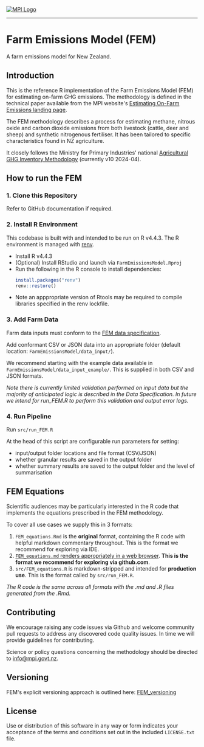 [![MPI Logo](https://www.mpi.govt.nz/assets/themes/mpi_logo_green.png)](https://www.mpi.govt.nz/)

---

# Farm Emissions Model (FEM)

A farm emissions model for New Zealand.

## Introduction

This is the reference R implementation of the Farm Emissions Model (FEM) for estimating on-farm GHG emissions. The methodology is defined in the technical paper available from the MPI website's [Estimating On-Farm Emissions landing page](https://www.mpi.govt.nz/funding-rural-support/environment-and-natural-resources/estimating-on-farm-emissions).

The FEM methodology describes a process for estimating methane, nitrous oxide and carbon dioxide emissions from both livestock (cattle, deer and sheep) and synthetic nitrogenous fertiliser. It has been tailored to specific characteristics found in NZ agriculture.

It closely follows the Ministry for Primary Industries' national [Agricultural GHG Inventory Methodology](https://www.mpi.govt.nz/dmsdocument/13906/direct) (currently v10 2024-04).

## How to run the FEM

### 1. Clone this Repository

Refer to GitHub documentation if required.

### 2. Install R Environment

This codebase is built with and intended to be run on R v4.4.3. The R environment is managed with [renv](https://rstudio.github.io/renv/).

- Install R v4.4.3
- (Optional) Install RStudio and launch via `FarmEmissionsModel.Rproj`
- Run the following in the R console to install dependencies:
    ```R
    install.packages("renv")
    renv::restore()
    ```
- Note an apppropriate version of Rtools may be required to compile libraries specified in the renv lockfile. 
### 3. Add Farm Data

Farm data inputs must conform to the [FEM data specification](https://www.mpi.govt.nz/dmsdocument/67533 "Click to download data specfication").

Add conformant CSV or JSON data into an appropriate folder (default location: `FarmEmissionsModel/data_input/`).

We recommend starting with the example data available in `FarmEmissionsModel/data_input_example/`. This is supplied in both CSV and JSON formats.

*Note there is currently limited validation performed on input data but the majority of anticipated logic is described in the Data Specification. In future we intend for run_FEM.R to perform this validation and output error logs.*

### 4. Run Pipeline

Run `src/run_FEM.R`

At the head of this script are configurable run parameters for setting:
- input/output folder locations and file format (CSV/JSON)
- whether granular results are saved in the output folder
- whether summary results are saved to the output folder and the level of summarisation

## FEM Equations

Scientific audiences may be particularly interested in the R code that implements the equations prescribed in the FEM methodology.

To cover all use cases we supply this in 3 formats:

1.  `FEM_equations.Rmd` is the **original** format, containing the R code with helpful markdown commentary throughout. This is the format we recommend for exploring via IDE.
2.  [`FEM_equations.md` renders appropriately in a web browser](https://github.com/Ministry-for-Primary-Industries/FarmEmissionsModel/blob/main/FEM_equations.md). **This is the format we recommend for exploring via github.com**.
3.  `src/FEM_equations.R` is markdown-stripped and intended for **production use**. This is the format called by `src/run_FEM.R`.

*The R code is the same across all formats with the .md and .R files generated from the .Rmd.*

## Contributing

We encourage raising any code issues via Github and welcome community pull requests to address any discovered code quality issues. In time we will provide guidelines for contributing.

Science or policy questions concerning the methodology should be directed to [info@mpi.govt.nz](mailto:info@mpi.govt.nz?subject=Farm%20Emissions%20Method%20question).

## Versioning

FEM's explicit versioning approach is outlined here: [FEM_versioning](https://github.com/Ministry-for-Primary-Industries/FarmEmissionsModel/blob/main/FEM_versioning.md)

## License

Use or distribution of this software in any way or form indicates your acceptance of the terms and conditions set out in the included `LICENSE.txt` file.